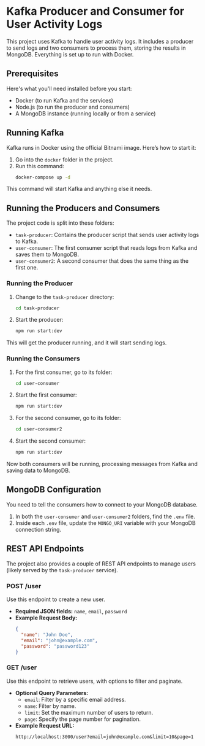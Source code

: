 # Kafka Producer and Consumer for User Activity Logs

This project uses Kafka to handle user activity logs. It includes a producer to send logs and two consumers to process them, storing the results in MongoDB. Everything is set up to run with Docker.

## Prerequisites

Here's what you'll need installed before you start:

* Docker (to run Kafka and the services)
* Node.js (to run the producer and consumers)
* A MongoDB instance (running locally or from a service)

## Running Kafka

Kafka runs in Docker using the official Bitnami image. Here’s how to start it:

1.  Go into the `docker` folder in the project.
2.  Run this command:
    ```bash
    docker-compose up -d
    ```
This command will start Kafka and anything else it needs.

## Running the Producers and Consumers

The project code is split into these folders:

* `task-producer`: Contains the producer script that sends user activity logs to Kafka.
* `user-consumer`: The first consumer script that reads logs from Kafka and saves them to MongoDB.
* `user-consumer2`: A second consumer that does the same thing as the first one.

### Running the Producer

1.  Change to the `task-producer` directory:
    ```bash
    cd task-producer
    ```
2.  Start the producer:
    ```bash
    npm run start:dev
    ```
This will get the producer running, and it will start sending logs.

### Running the Consumers

1.  For the first consumer, go to its folder:
    ```bash
    cd user-consumer
    ```
2.  Start the first consumer:
    ```bash
    npm run start:dev
    ```
3.  For the second consumer, go to its folder:
    ```bash
    cd user-consumer2
    ```
4.  Start the second consumer:
    ```bash
    npm run start:dev
    ```
Now both consumers will be running, processing messages from Kafka and saving data to MongoDB.

## MongoDB Configuration

You need to tell the consumers how to connect to your MongoDB database.

1.  In both the `user-consumer` and `user-consumer2` folders, find the `.env` file.
2.  Inside each `.env` file, update the `MONGO_URI` variable with your MongoDB connection string.

## REST API Endpoints

The project also provides a couple of REST API endpoints to manage users (likely served by the `task-producer` service).

### POST /user

Use this endpoint to create a new user.

* **Required JSON fields:** `name`, `email`, `password`
* **Example Request Body:**
    ```json
    {
      "name": "John Doe",
      "email": "john@example.com",
      "password": "password123"
    }
    ```

### GET /user

Use this endpoint to retrieve users, with options to filter and paginate.

* **Optional Query Parameters:**
    * `email`: Filter by a specific email address.
    * `name`: Filter by name.
    * `limit`: Set the maximum number of users to return.
    * `page`: Specify the page number for pagination.
* **Example Request URL:**
    ```
    http://localhost:3000/user?email=john@example.com&limit=10&page=1
    

